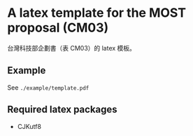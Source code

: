 # A latex template for the MOST proposal (CM03)

台灣科技部企劃書（表 CM03）的 latex 模板。

## Example

See `./example/template.pdf`

## Required latex packages

* CJKutf8

